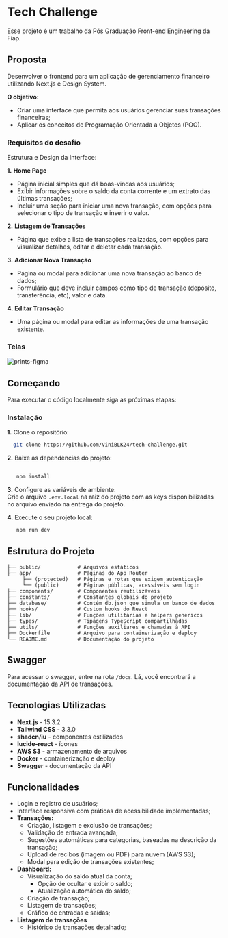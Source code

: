 # Tech Challenge

Esse projeto é um trabalho da Pós Graduação Front-end Engineering da Fiap.

## Proposta

Desenvolver o frontend para um aplicação de gerenciamento financeiro utilizando Next.js e Design System.

**O objetivo:**

- Criar uma interface que permita aos usuários gerenciar suas transações financeiras;
- Aplicar os conceitos de Programação Orientada a Objetos (POO).

### Requisitos do desafio

Estrutura e Design da Interface:

**1.** **Home Page**

- Página inicial simples que dá boas-vindas aos usuários;
- Exibir informações sobre o saldo da conta corrente e um extrato das últimas transações;
- Incluir uma seção para iniciar uma nova transação, com opções para selecionar o tipo de transação e inserir o valor.

**2.** **Listagem de Transações**

- Página que exibe a lista de transações realizadas, com opções para visualizar detalhes, editar e deletar cada transação.

**3.** **Adicionar Nova Transação**

- Página ou modal para adicionar uma nova transação ao banco de dados;
- Formulário que deve incluir campos como tipo de transação (depósito, transferência, etc), valor e data.

**4.** **Editar Transação**

- Uma página ou modal para editar as informações de uma transação existente.

### Telas
![prints-figma](https://github.com/user-attachments/assets/84474b82-546c-49f8-a952-dcf9a8fee48b)

## Começando

Para executar o código localmente siga as próximas etapas:

### Instalação

**1.** Clone o repositório:

```sh
  git clone https://github.com/ViniBLK24/tech-challenge.git
```

**2.** Baixe as dependências do projeto:

```sh

   npm install
```

**3.** Configure as variáveis de ambiente:
<br>Crie o arquivo ```.env.local``` na raiz do projeto com as keys disponibilizadas no arquivo enviado na entrega do projeto.

**4.** Execute o seu projeto local:

```sh
   npm run dev
```

## Estrutura do Projeto
```
├── public/            # Arquivos estáticos
├── app/               # Páginas do App Router
     ├── (protected)   # Páginas e rotas que exigem autenticação
     └── (public)      # Páginas públicas, acessíveis sem login
├── components/        # Componentes reutilizáveis
├── constants/         # Constantes globais do projeto
├── database/          # Contém db.json que simula um banco de dados 
├── hooks/             # Custom hooks do React
├── lib/               # Funções utilitárias e helpers genéricos
├── types/             # Tipagens TypeScript compartilhadas
├── utils/             # Funções auxiliares e chamadas à API
├── Dockerfile         # Arquivo para containerização e deploy
└── README.md          # Documentação do projeto

```


## Swagger
Para acessar o swagger, entre na rota ```/docs```. Lá, você encontrará a documentação da API de transações.

## Tecnologias Utilizadas
- **Next.js** - 15.3.2
- **Tailwind CSS** - 3.3.0
- **shadcn/iu** - componentes estilizados
- **lucide-react** - ícones
- **AWS S3** - armazenamento de arquivos
- **Docker** - containerização e deploy
- **Swagger** - documentação da API

## Funcionalidades
- Login e registro de usuários;
- Interface responsiva com práticas de acessibilidade implementadas;
- **Transações:**
  - Criação, listagem e exclusão de transações;
  - Validação de entrada avançada;
  - Sugestões automáticas para categorias, baseadas na descrição da transação;
  - Upload de recibos (imagem ou PDF) para nuvem (AWS S3);
  - Modal para edição de transações existentes;
- **Dashboard:**
  - Visualização do saldo atual da conta;
    - Opção de ocultar e exibir o saldo;
    - Atualização automática do saldo;
  - Criação de transação;
  - Listagem de transações;
  - Gráfico de entradas e saídas;
- **Listagem de transações**
  - Histórico de transações detalhado;
  

